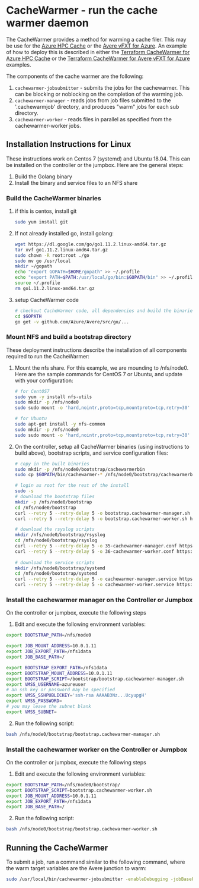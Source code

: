 # CacheWarmer - run the cache warmer daemon

The CacheWarmer provides a method for warming a cache filer.  This may be use for the [Azure HPC Cache](https://azure.microsoft.com/services/hpc-cache/) or the [Avere vFXT for Azure](https://docs.microsoft.com/en-us/azure/avere-vfxt/).  An example of how to deploy this is described in either the [Terraform CacheWarmer for Azure HPC Cache](../../../terraform/examples/HPC%20Cache/cachewarmer) or the [Terraform CacheWarmer for Avere vFXT for Azure](../../../terraform/examples/vfxt/cachewarmer) examples.

The components of the cache warmer are the following:
1. `cachewarmer-jobsubmitter` - submits the jobs for the cachewarmer.  This can be blocking or noblocking on the completion of the warming job.
2. `cachewarmer-manager` - reads jobs from job files submitted to the '.cachewarmjob' directory, and produces "warm" jobs for each sub directory.
3. `cachewarmer-worker` - reads files in parallel as specified from the cachewarmer-worker jobs.

## Installation Instructions for Linux

These instructions work on Centos 7 (systemd) and Ubuntu 18.04.  This can be installed on the controller or the jumpbox.  Here are the general steps:
 1. Build the Golang binary
 1. Install the binary and service files to an NFS share
 
### Build the CacheWarmer binaries

1. if this is centos, install git

    ```bash
    sudo yum install git
    ```

2. If not already installed go, install golang:

    ```bash
    wget https://dl.google.com/go/go1.11.2.linux-amd64.tar.gz
    tar xvf go1.11.2.linux-amd64.tar.gz
    sudo chown -R root:root ./go
    sudo mv go /usr/local
    mkdir ~/gopath
    echo "export GOPATH=$HOME/gopath" >> ~/.profile
    echo "export PATH=$PATH:/usr/local/go/bin:$GOPATH/bin" >> ~/.profile
    source ~/.profile
    rm go1.11.2.linux-amd64.tar.gz
    ```

2. setup CacheWarmer code
    ```bash
    # checkout CacheWarmer code, all dependencies and build the binaries
    cd $GOPATH
    go get -v github.com/Azure/Avere/src/go/...
    ```

### Mount NFS and build a bootstrap directory

These deployment instructions describe the installation of all components required to run the CacheWarmer:

1. Mount the nfs share.  For this example, we are mounding to /nfs/node0.  Here are the sample commands for CentOS 7 or Ubuntu, and update with your configuration:

    ```bash
    # for CentOS7
    sudo yum -y install nfs-utils 
    sudo mkdir -p /nfs/node0
    sudo sudo mount -o 'hard,nointr,proto=tcp,mountproto=tcp,retry=30' 10.0.1.11:/nfs1data /nfs/node0
    
    # for Ubuntu
    sudo apt-get install -y nfs-common
    sudo mkdir -p /nfs/node0
    sudo sudo mount -o 'hard,nointr,proto=tcp,mountproto=tcp,retry=30' 10.0.1.11:/nfs1data /nfs/node0
    ```

2. On the controller, setup all CacheWarmer binaries (using instructions to build above), bootstrap scripts, and service configuration files:
    ```bash
    # copy in the built binaries
    sudo mkdir -p /nfs/node0/bootstrap/cachewarmerbin
    sudo cp $GOPATH/bin/cachewarmer-* /nfs/node0/bootstrap/cachewarmerbin

    # login as root for the rest of the install
    sudo -s
    # download the bootstrap files
    mkdir -p /nfs/node0/bootstrap
    cd /nfs/node0/bootstrap
    curl --retry 5 --retry-delay 5 -o bootstrap.cachewarmer-manager.sh https://raw.githubusercontent.com/Azure/Avere/main/src/go/cmd/cachewarmer/deploymentartifacts/bootstrap/bootstrap.cachewarmer-manager.sh
    curl --retry 5 --retry-delay 5 -o bootstrap.cachewarmer-worker.sh https://raw.githubusercontent.com/Azure/Avere/main/src/go/cmd/cachewarmer/deploymentartifacts/bootstrap/bootstrap.cachewarmer-worker.sh

    # download the rsyslog scripts
    mkdir /nfs/node0/bootstrap/rsyslog
    cd /nfs/node0/bootstrap/rsyslog
    curl --retry 5 --retry-delay 5 -o 35-cachewarmer-manager.conf https://raw.githubusercontent.com/Azure/Avere/main/src/go/cmd/cachewarmer/deploymentartifacts/bootstrap/rsyslog/35-cachewarmer-manager.conf
    curl --retry 5 --retry-delay 5 -o 36-cachewarmer-worker.conf https://raw.githubusercontent.com/Azure/Avere/main/src/go/cmd/cachewarmer/deploymentartifacts/bootstrap/rsyslog/36-cachewarmer-worker.conf
        
    # download the service scripts
    mkdir /nfs/node0/bootstrap/systemd
    cd /nfs/node0/bootstrap/systemd
    curl --retry 5 --retry-delay 5 -o cachewarmer-manager.service https://raw.githubusercontent.com/Azure/Avere/main/src/go/cmd/cachewarmer/deploymentartifacts/bootstrap/systemd/cachewarmer-manager.service
    curl --retry 5 --retry-delay 5 -o cachewarmer-worker.service https://raw.githubusercontent.com/Azure/Avere/main/src/go/cmd/cachewarmer/deploymentartifacts/bootstrap/systemd/cachewarmer-worker.service
    ```

### Install the cachewarmer manager on the Controller or Jumpbox

On the controller or jumpbox, execute the following steps

1. Edit and execute the following environment variables:
```bash
export BOOTSTRAP_PATH=/nfs/node0

export JOB_MOUNT_ADDRESS=10.0.1.11
export JOB_EXPORT_PATH=/nfs1data
export JOB_BASE_PATH=/

export BOOTSTRAP_EXPORT_PATH=/nfs1data
export BOOTSTRAP_MOUNT_ADDRESS=10.0.1.11
export BOOTSTRAP_SCRIPT=/bootstrap/bootstrap.cachewarmer-manager.sh
export VMSS_USERNAME=azureuser
# an ssh key or password may be specified
export VMSS_SSHPUBLICKEY='ssh-rsa AAAAB3Nz...UcyupgH'
export VMSS_PASSWORD=
# you may leave the subnet blank
export VMSS_SUBNET=
```

2. Run the following script:
```bash
bash /nfs/node0/bootstrap/bootstrap.cachewarmer-manager.sh
```

### Install the cachewarmer worker on the Controller or Jumpbox

On the controller or jumpbox, execute the following steps

1. Edit and execute the following environment variables:
```bash
export BOOTSTRAP_PATH=/nfs/node0/bootstrap/
export BOOTSTRAP_SCRIPT=bootstrap.cachewarmer-worker.sh
export JOB_MOUNT_ADDRESS=10.0.1.11
export JOB_EXPORT_PATH=/nfs1data
export JOB_BASE_PATH=/
```
2. Run the following script:
```bash
bash /nfs/node0/bootstrap/bootstrap.cachewarmer-worker.sh
```

## Running the CacheWarmer

To submit a job, run a command similar to the following command, where the warm target variables are the Avere junction to warm:

```bash
sudo /usr/local/bin/cachewarmer-jobsubmitter -enableDebugging -jobBasePath "/" -jobExportPath "/nfs1data" -jobMountAddress "10.0.1.11" -warmTargetExportPath "/nfs1data" -warmTargetMountAddresses "10.0.1.11,10.0.1.12,10.0.1.13" -warmTargetPath "/island"
```
